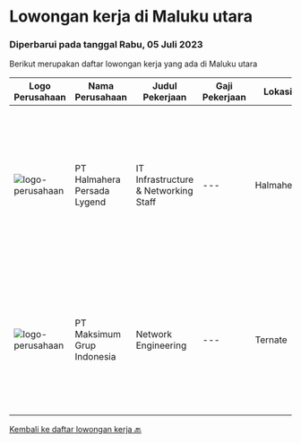 
  # Lowongan kerja di Maluku utara

  ### Diperbarui pada tanggal Rabu, 05 Juli 2023

  Berikut merupakan daftar lowongan kerja yang ada di Maluku utara

  |Logo Perusahaan | Nama Perusahaan | Judul Pekerjaan | Gaji Pekerjaan | Lokasi | Deskripsi | Tanggal diunggah | Pranala |
  | -------------- | --------------- | --------------- | --------- | --------- | -------------- | ------- | ----------- |
  |![logo-perusahaan](https://i.ibb.co/sqvTCh9/112815900-stock-vector-no-image-available-icon-flat-vector.webp)|PT Halmahera Persada Lygend|IT Infrastructure & Networking Staff|---|Halmahera|Job Description : Provide technical support to the development of the infrastructure systems and services Define, order, and monitor installation and...|Jumat, 09 Juni 2023|https://www.jobstreet.co.id/id/job/it-infrastructure-networking-staff-4365216?token=0~ad1b476f-355f-4ce6-8a9e-a90ff480f3a6&sectionRank=1&jobId=jobstreet-id-job-4365216|
|![logo-perusahaan](https://image-service-cdn.seek.com.au/fb1beab75a8a5b215466727c0c1284c6db11d7a2/ee4dce1061f3f616224767ad58cb2fc751b8d2dc)|PT Maksimum Grup Indonesia|Network Engineering|---|Ternate|Bachelor degree in Information Technology-related field of study with a network engineering focus. Strong understanding of network infrastructure and...|Senin, 03 Juli 2023|https://www.jobstreet.co.id/id/job/network-engineering-1036321710?token=0~ad1b476f-355f-4ce6-8a9e-a90ff480f3a6&sectionRank=2&jobId=jobstreet-id-job-1036321710|


  [Kembali ke daftar lowongan kerja 🔙](../README.md#daftar-lowongan-kerja)
  